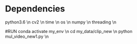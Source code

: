 # Dependencies
python3.6 \n
cv2 \n
time \n
os \n
numpy \n
threading \n

#RUN
conda activate my_env \n
cd my_data/clip_new \n
python mul_video_new1.py \n

